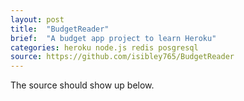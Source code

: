 ```yaml
---
layout: post
title:  "BudgetReader"
brief:  "A budget app project to learn Heroku"
categories: heroku node.js redis posgresql
source: https://github.com/isibley765/BudgetReader
---
```


The source should show up below.
